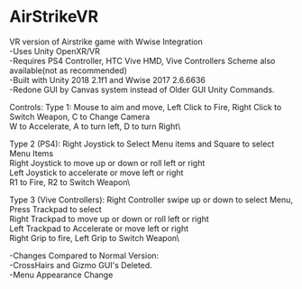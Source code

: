 # AirStrikeVR

VR version of Airstrike game with Wwise Integration\
-Uses Unity OpenXR/VR \
-Requires PS4 Controller, HTC Vive HMD, Vive Controllers Scheme also available(not as recommended)\
-Built with Unity 2018 2.1f1 and Wwise 2017 2.6.6636\
-Redone GUI by Canvas system instead of Older GUI Unity Commands.

Controls:
Type 1: Mouse to aim and move, Left Click to Fire, Right Click to Switch Weapon, C to Change Camera\
W to Accelerate, A to turn left, D to turn Right\

Type 2 (PS4): Right Joystick to Select Menu items and Square to select Menu Items\
Right Joystick to move up or down or roll left or right\
Left Joystick to accelerate or move left or right\
R1 to Fire, R2 to Switch Weapon\

Type 3 (Vive Controllers): Right Controller swipe up or down to select Menu, Press Trackpad to select\
Right Trackpad to move up or down or roll left or right\
Left Trackpad to Accelerate or move left or right\
Right Grip to fire, Left Grip to Switch Weapon\

-Changes Compared to Normal Version: \
 -CrossHairs and Gizmo GUI's Deleted.\
 -Menu Appearance Change
